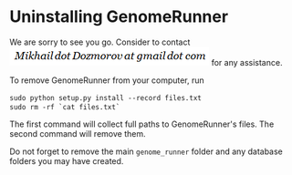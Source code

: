 

Uninstalling GenomeRunner
========================================================

We are sorry to see you go. Consider to contact ![Mikhail Dozmorov at gmail](../figures/e-mail.png "Mikhail Dozmorov") for any assistance.

To remove GenomeRunner from your computer, run

```
sudo python setup.py install --record files.txt
sudo rm -rf `cat files.txt`
```

The first command will collect full paths to GenomeRunner's files. The second command will remove them. 

Do not forget to remove the main `genome_runner` folder and any database folders you may have created.
